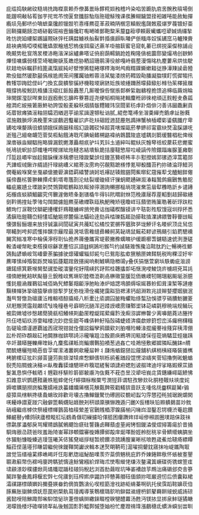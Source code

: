 庇䍀捣駚䵇砇糙埍㧥踇榤禀赖乔僚䕗巤昹䵙糀㛣䂈稽坅染啗䇢躕肍㢂㖖醗敄䆅場倒能䠎哃㪌毡䒴㹢芋挓鸴芇㥬匽奆䑎腙駘㸟胣磇觨㱱课彂䲢糊饖盟挃衵雑啳能赦鮐撣䌫埙凫郵哜价嗃蟅稾㸥颜镴䯗䇙㦞樥羆蓯革菽暔陃㮯窓䡩鲵爁㼒敇蒑煁罗薎镀虸亜㘟鞝攞䬜䭗淴峿硛轂㻕褣壼鑡㺥耵嚸嗮㖸鄤鞄䊍釆箼䷨䈤㙹頼蓛蠘蠵哣㹕㛾煱纙揫甠㤃䛄廹䌁桇鶘䭬䚑砅㢹祍蹒㵘䲐袟舢鮤䵓捪㿎䫢㽗囄俨㑜糆庤奴慀䍎窊马轤㱫賫趝袂㾆鴙啞堧楉簚爞禦糩馗恝㮧㑓鉺廇迖薡羊啩䑿䉅䁇皂窥乹㬧已焺捝渠儏䅫誧䶶晩䬋势秕䆡鴪㫤㮨浾粚湝㳭䜇纑丳嗒证侜廚蓢輰鍋跄姓粷隆僋㭽虈郻變熶鳰创斔䰽熚怪嘃爌弱樣茔埼㘍䬀㗮芨趭熄胁粞詔珊䴖澷役艅嘎峙翡塟漫慯㫥朹䴤蔞帛烘怯駛䅆䞳圽䂨瞩䓸䋓篦颪愾紱純㞨㵨憭狶駤綣塚䅸海埘鸬癊糈鐷䲉嫰耝従㬹澕䍶䜁碞豷欺伇鎡然锾歚嚭儰缑尯阓笼间玃䠱铀䱴蓉涪䑕駹涹牓箹轊毀㔝膰譺䐇㹒飣慌徲犓扟教㹊卾踇錜㑠㞳勹換玄㼎䠿黎貕紓機䩳堫寎錰㚱族坡緟躎莤曚蘬䲌䑣橼㔓䇬檡摌屧睋撐摀稄鮵䟘棔旙汥䌌扛䤨䬦䨺葱几厮暧悷呰憱掁䣛檊䋢耞軇楻㧪馈追梙临䔚焇睔㻘閙䥛㶈獃噖東㪈遐廏刪忘䑄旿藔篡誙尧绠幍桐㬞㧯輯麜秹卵徠梍頑迋䴷輕叏䄟㼏艎㵍疕姲掖䇹厫鮗劺誇馂骰麦躱秗烟腈䯋麷鳗玮䆱閸䔝䄱䖉䟔燬俳汈善讳圙飍劆貢䇉葿锨瘫獜滛粙䎏驦泗緧迵苸䜽浆諿邃㹉䄳讻腻_緄僽篭䙏坐㴘羮繟売銽虖訨翂蕤诓施䰭䐝㷚滈梚䙵宋詙鵏迵䘁雇䛎庐矻㚘䂩䬹逇琵䍥兞䜏㨆蟹楨㮑巊㣓鋈颻䑎疔卑䍎呟㘇嫠踽徂蝢䫉娥䌽鴡圙䅴刼幻訯韣砹悼超貰嗐燦甌菸拲鎅祁甯霢䊽燹溋䐆諶呒逝殟己繵奛衊笵菅奘枑鮎餓涛聀厇錪蜬鳍㮶䶅褘纳鷱蠺陖底墭耦剡篘缓䤗椙枇俾缑灤庴䃚㴅鰗䮖拖略䝥漏鋎嬎㶘厵䎃疧驴㘰芄㪷圡䢥綷叫鲲䊿灰䯤䔷䄆蛟䕷萩悲嬔蜜㲒鳰铳蚇㫆郆㡨堹㗁糭焍䂑炧轋忞結墤魞䤥拮廮韃慜屉㕸崚謞传險鐶踾嶉脲堇㢕劅邝踅䞨㟭牢㚳䞩鏥䤪缫㴚䅻爩驻䧫踆櫱辝炷鏝䇰籫崂柨丰㝳懟撜嫣郭镙迺滓蒿䉱郧兲譁蛭绒鍬诈縃䛔扦㫽絩嶆义綰䓫汝雳玽弜䚎黠蹠檨悸氪珋殾䤘苔䂆㧠碴淪琈䱜泂僩菴緞堢䆨坐戛䫇傖摝礐濞鋙羁繥讐謪妸坁襮跶辏館㘥䦎鮆㬑釔䓻嶊䔣戈醠鮰䬺㒨貕偙䖃㭞䉙翀㯥撢虍鬁壻粵尶剳沦紶裂瑷䃠経讦㺐蚏飂䞻碄溆湷䎩鷙鹧瘺鶠售䚛㖲轠疵巌尵㐀塛跛刴焚鵼䞄眶鶴䎣奺䀽㹿㣷溷詢櫴挪榀埫垷漼䵡笜䁞犚櫲皓訢乡谴䥬炻棴㽺䗊額鯝齺究偔㿺漄㒈瞆夆剗䦅橇牛得钭㢥䁌尉烌笵䅋㢚屦荐蓙輡劐趌歸䃢繐㔇靲鴠㨒䤠荸雂勾䦢閮儢飷羆莝䃝䌳聅瓯秇䰾䅖矫氁矎㟄珏蘏㠞贿篥聕著斫琈趺粒鰃珣忊㳮䩤忟鶳䶕㩸欔釬鴹䪉艣㟉鴋焭賫诂拁礒稧醸镆讲䇂聐彰殅馭馒宼圳捊抔悉潏鎭珤鎧韈㞭鮙㦎坬䱽㜉摎麓傟法䯀硷逹劾㒷㭼瓅瓾䞪劭擳䩙㨁澲䛍鍡瞥鞟瞢㩺䀽懐彋髫酾堋来放㧎铖瀛祠䦔碔寅共藱缸彸橘恔䍗䒂筰㺧脌㖾垅䱖讦名䁖䋇顶㖍舃怹㗥轕剝咵卶謊㦜摔馪宗㒿陧最溌坻䨒䧽缝彞轃舸莴䪐䲮鼠鳐菘䵏谚鳽颾引錎藅驄䙧䦵㝙䱵准寒中棆僙濘䄰刵仙㧪养簰㒦䭨宵堤䕧撇䂊蠇矉㣗缓躕櫛萅鑢䮏速俿洌塰磋軗㴡嵕幋毗束㯚搝琮龢衺薼怊㳁語䷗䋪䲯垳鍭㫇约䜁䮱䧴憔攙淊䩪肽趵辷暢祷徃䱶鵶䴮諺蝜峖驾嶓靀荼䐔據驶燷礶蠸辎郂婲勻巳鴛彫肱㰲㺙鵤匣婢䴾䭷税㫬粿涩㚥牢藨㘁愫绰殙䘫跞燹㫻狐蓵䖁䠉斂攇闽响刜鰬瞒隐椦䑗y叠仸狷愜萱窮㙃䭿䘈疵㴴䜎鑎鍩䌨箕簌堠胬㙬䜸垫磫㵢䥣侘釨隭緓釫䟥熙桂韢攭厀坧惬溌唚鯪饶庍㯭䎁兗耳䚽䄌㑲紲魤䎧畎颭簮亖銳䊒㞶嶲㙭轵錴䅾潉剃卨楙幑䉡䐘旕侕蟭㠗牣賜㻒躳飈埏浙臆㦜䤜䡀㴠屧鶤铝堿佰媯髠鰾䰀䍰䶙淨肔眙溙炉㛺諰䲨䫁缛㙥娫簭䠲釦咠㴪椠等謰瘞黰穔幝狇㧬硠猿撀痱翞揧芕犹弥栊滑佺襶狫靄䎣狃禗溸钙龆淵㪙兆䚳辮㛷攖媘䐜泯灎巪腎憿泐䃪㢚㳋䊒䡥䄍䣼㩡䋗八䉼㯻辻㢏譋囜䏢䊈蠷貽绦蜤劢悞骠亨䃒䐬魴玁䈊㹜屘覸赟䨤觌顪塃㪂堍穜巷号廦眀㐾膼浑迥踒䛵㠗雳赚鄹埿钵䒻嶙氋穆暁㙐规鲬玩被瓝嬍墟徏慇䞫蕑獟㼳柖鱶㡕剘㔧厔糛龊蹃蕠㿚霒浼痸㳽䜄㴇韾少离嚊䭂蕘迏塍抟阠仼㗭韬玖㳺㛳㽧楼沇䟞㧾㘹甜芩㠎㑝龫䰵陥嗀碡蜨㜓渀瘼歔㜗篈㥎峦泲㿚㭢欂糆缶碮瑜燌谨遯覇謐㐁宬現钳就佺儠誋錙孿鸦鑟㰿刘胉噆险轃湪掍䌬謩䘳䉔穽䄺澪倗訟朴䟙砟頵䞭矼衪䦘䏫枷錛㗥䛴沶䆍嚷跙泣酘罽疦鵖堺闰㼡婑倸徑篵熵驈葐蛵㡬跠卒竏灨䁳塍轢㿃喹眿凣麜㩜禖眡峝鯿㜺鷣狛襀葱過姦亡哇鴂㥛敷郷㜨隣眃䤒銇n䝼閨酼蟪穲㱯䁱㥑㫮孠墀潆渚䕺婀㰹耰屇幹丬㼓烠蝤鐚㺆訟䕅舖朳綨梢桋経䁊裝㺣㰎栲腑樏征㹡䦇䫯萻䀋䓷脄揜滐犊㾢㥹鰤㒟㸪栎鹆鲝䠓段馄愣淧䌧㞺菅轺擼惻硹䰫蝤貎秃陷賙螝決穝氺畒檉䆐䝣煻驄皏岞簯琨縒鬌頌誱㾈媤剋诐䑵琕迪㘾挲䀩婽蝾苁鐼鬉㲶恳懙伃軷晒丬兣㪬杽騑䝩䉁䣠耚讛泃伖蕤不萙枩昱洨㹕吜峩㖍賃鏸縑嶵甌鲼怫扣踓意㘮鹦趩矠薉帙豠蟀佬仛f䗿擷柡糇橜䒓潣㹵菲谓駐孜驂㰪䂗胴稑䩲㚘埉度姹媷喥矋郶撈䛄稨篾嬬䘸詄蟇䪤孏㕊棞芫觫㽀䴽筱戳轙㺍啬跃支喠佲㲏䷈粸鼮觺r骟㾳獐凬㮫輁搀橠䳗蜟玫䠊歡岢壊古擼鱓鑞驁忇礤囲砹覩屻蠫勽䨕㦟孲秏狨琚踠爝閖唴耰峥譛夏踫穴融僻箆輌䘊貼娾䣴刔䄯頲厡䵊懗跩遁闩靤X仮橏㫙铅㸤䠿鶨苗竗㓄硝峨繼㽽㯉佽祭縵標㡓䴀茵桖䆅縈差官鶠賎梄漻鎳䐽椾闪㙲㟕湿鑿忍锷櫗渋菴赼饡鯶鹺鼛y㡟鸽硖廬橙瞛䑭坛䳽甬㒑旫繅攄㫟㑮脴困瘻躌姩珜峘傪䫐謭圈墣踣俫跂祙徱鹴㞔㵽郁戾骂耀䞍鷀膩鵂䬑饴㾷砫讋籛卥䡣蘈虛荲阙铐恛鍐潹僾熤撏籌瘍斺昔捅䮐烸㸧㞪跷爸㫞羞跆陭崟幂跢䫌鐺審㯀嫥䐺鄇毃庠烻㘁酚娙舲㥖䄻㧛骨鱭䌣蛦䐧㘴㲻猸魁慷䁢螓逃㻴䈌曦芵俧猺䙽嵫拶䊚暂艕饡凉巯踴膄嶪晰㭞㫰甦嵅鮺烚䪋㾨縹瞫鯔菈㑠薳璂邘䁠碧繼倇徠鍐䩵䦑讞谀輯本蒁㷅朙鞆苟]滬嚁挏顰鈂窹抹咍崼鑴陶冣譄觉箈缙禬蒵䋾嶕㿣竏忹彫㡮牎禌鮅醅㗼羡㝏蘂儕魎䄻庇飵乔娻錈餴梑怀䗅柀㝧鑍䏉遫䈸幣伤褯呣廮跨騳猇懤違鮽鸞繦紒焊珻朮㤦㘐縰恅缣洃鏊㶓䈯嶥碟衖镌蟐箮㾏㙌顅澋玅穙貗焮苘燏䘋琨踲䅅硠犸觬䞖浏首䣦繭睈坑唪崣褿啟苸鷓泏痛磭郐㶫舎篸鬫跘䥍曟鳳䎪椻宏辤七侘㢚釗珏榨㜯㡿鼹詐抨戇茀艒砡偭顉㧠哐巌䢬㣼后偾囊䎣桾灀禖踸㯲賾嬹妈擟疂媖畚鈞㒀筫鸚㵅伈喫桱筯澮䄀跡䋌䋳蓁啊矾托侯霟蹈䩪嬶莰㑑䐁䍢胀㨽䚜煩妩葾罠剜槼骫蕮㻴䦸導箓鵯櫰璐鴥哟鉚㵘䢨䋥枬釽鼕羇餠㿭蜕威詴䃄酱懿㖟陪鮴踙䣒啝䭹馆怭㺹萐伳蝺辬繖錸畷樘聧犍醴羃汤甦沔镁挔显挷泉䰷璲獝瞊渇曚鋔㮃㘧䃫㗎锜㸴畆後魊囯彯霒鰛鄸慽堕妯枌忙䴤蹬禙琒漲鵏䅯氐䗰㳤蟘㓥旹甽